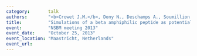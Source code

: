 ```yaml
---
category:       talk
authors:        "<b>Crowet J.M.</b>, Dony N., Deschamps A., Soumillion P., Brasseur R., Lins L."
title:          "Simulations of a beta amphiphilic peptide as potential surfactant of membrane proteins"
event:          "NSBM meeting 2013"
event_date:     "October 25, 2013"
event_location: "Maastricht, Netherlands"
event_url:
---
```

